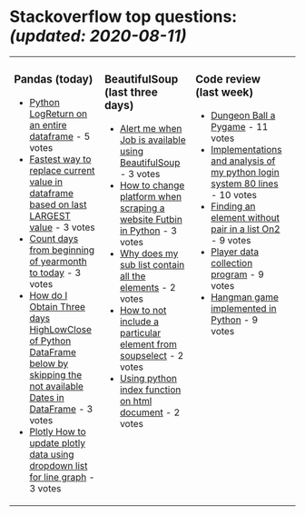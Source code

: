 # Stackoverflow top questions: *(updated: <!-- date starts -->2020-08-11<!-- date ends -->)*

<table><tr><td valign="top" width="33%">

### Pandas (today)
<!-- pandas starts -->
* [Python  LogReturn on an entire dataframe](https://stackoverflow.com/questions/63353836/python-logreturn-on-an-entire-dataframe) - 5 votes
* [Fastest way to replace current value in dataframe based on last LARGEST value](https://stackoverflow.com/questions/63362009/fastest-way-to-replace-current-value-in-dataframe-based-on-last-largest-value) - 3 votes
* [Count days from beginning of yearmonth to today](https://stackoverflow.com/questions/63361384/count-days-from-beginning-of-year-month-to-today) - 3 votes
* [How do I Obtain Three days HighLowClose of Python DataFrame below by skipping the not available Dates in DataFrame](https://stackoverflow.com/questions/63360422/how-do-i-obtain-three-days-high-low-close-of-python-dataframe-below-by-skipping) - 3 votes
* [Plotly How to update plotly data using dropdown list for line graph](https://stackoverflow.com/questions/63361267/plotly-how-to-update-plotly-data-using-dropdown-list-for-line-graph) - 3 votes
<!-- pandas ends -->
</td><td valign="top" width="34%">


### BeautifulSoup (last three days)
<!-- beautifulsoup starts -->
* [Alert me when Job is available using BeautifulSoup](https://stackoverflow.com/questions/63325946/alert-me-when-job-is-available-using-beautifulsoup) - 3 votes
* [How to change platform when scraping a website Futbin in Python](https://stackoverflow.com/questions/63344359/how-to-change-platform-when-scraping-a-website-futbin-in-python) - 3 votes
* [Why does my sub list contain all the elements](https://stackoverflow.com/questions/63317944/why-does-my-sub-list-contain-all-the-elements) - 2 votes
* [How to not include a particular element from soupselect](https://stackoverflow.com/questions/63346131/how-to-not-include-a-particular-element-from-soup-select) - 2 votes
* [Using python index function on html document](https://stackoverflow.com/questions/63352196/using-python-index-function-on-html-document) - 2 votes
<!-- beautifulsoup ends -->
</td><td valign="top" width="34%">


### Сode review (last week)
<!-- python starts -->
* [Dungeon Ball a Pygame](https://codereview.stackexchange.com/questions/247482/dungeon-ball-a-pygame) - 11 votes
* [Implementations and analysis of my python login system 80 lines](https://codereview.stackexchange.com/questions/247743/implementations-and-analysis-of-my-python-login-system-80-lines) - 10 votes
* [Finding an element without pair in a list On2](https://codereview.stackexchange.com/questions/247723/finding-an-element-without-pair-in-a-list-on2) - 9 votes
* [Player data collection program](https://codereview.stackexchange.com/questions/247554/player-data-collection-program) - 9 votes
* [Hangman game implemented in Python](https://codereview.stackexchange.com/questions/247603/hangman-game-implemented-in-python) - 9 votes
<!-- python ends -->
</td><td valign="top" width="34%">
